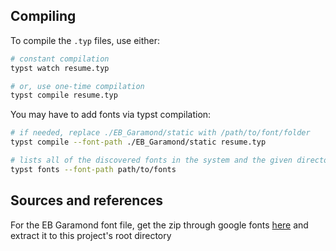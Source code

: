 ## Compiling

To compile the `.typ` files, use either:

```bash
# constant compilation
typst watch resume.typ

# or, use one-time compilation
typst compile resume.typ
```

You may have to add fonts via typst compilation:

```bash
# if needed, replace ./EB_Garamond/static with /path/to/font/folder
typst compile --font-path ./EB_Garamond/static resume.typ

# lists all of the discovered fonts in the system and the given directory.
typst fonts --font-path path/to/fonts
```

## Sources and references

For the EB Garamond font file, get the zip through google fonts [here](https://fonts.google.com/specimen/EB+Garamond) and extract it to this project's root directory